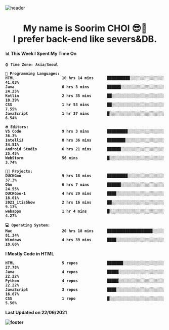 <!--
**sxxrxm/sxxrxm** is a ✨ _special_ ✨ repository because its `README.md` (this file) appears on your GitHub profile.
-->
![header](https://capsule-render.vercel.app/api?type=Waving&color=gradient&height=300&section=header&text=Soorim%20CHOI&fontSize=90&animation=twinkling&fontAlignY=40)
<h1 align="center">
  My name is <b>Soorim CHOI<b> 😎👋
  <br>
  I prefer back-end like severs&DB.
</h1>
  
<!--START_SECTION:waka-->
📊 **This Week I Spent My Time On** 

```text
⌚︎ Time Zone: Asia/Seoul

💬 Programming Languages: 
HTML                     10 hrs 14 mins      ██████████░░░░░░░░░░░░░░░   41.03% 
Java                     6 hrs 3 mins        ██████░░░░░░░░░░░░░░░░░░░   24.25% 
Kotlin                   2 hrs 35 mins       ██░░░░░░░░░░░░░░░░░░░░░░░   10.39% 
CSS                      1 hr 53 mins        ██░░░░░░░░░░░░░░░░░░░░░░░   7.55% 
JavaScript               1 hr 37 mins        █░░░░░░░░░░░░░░░░░░░░░░░░   6.54%

🔥 Editors: 
VS Code                  9 hrs 3 mins        █████████░░░░░░░░░░░░░░░░   36.3% 
IntelliJ                 8 hrs 36 mins       ████████░░░░░░░░░░░░░░░░░   34.51% 
Android Studio           6 hrs 21 mins       ██████░░░░░░░░░░░░░░░░░░░   25.45% 
WebStorm                 56 mins             █░░░░░░░░░░░░░░░░░░░░░░░░   3.74%

🐱‍💻 Projects: 
DUCKGoo                  9 hrs 18 mins       █████████░░░░░░░░░░░░░░░░   37.3% 
Ohm                      6 hrs 7 mins        ██████░░░░░░░░░░░░░░░░░░░   24.55% 
DUCKGoo-1                4 hrs 29 mins       ████░░░░░░░░░░░░░░░░░░░░░   18.01% 
2021_itisShow            2 hrs 16 mins       ██░░░░░░░░░░░░░░░░░░░░░░░   9.13% 
webapps                  1 hr 4 mins         █░░░░░░░░░░░░░░░░░░░░░░░░   4.27%

💻 Operating System: 
Mac                      20 hrs 18 mins      ████████████████████░░░░░   81.34% 
Windows                  4 hrs 39 mins       ████░░░░░░░░░░░░░░░░░░░░░   18.66%

```

**I Mostly Code in HTML** 

```text
HTML                     5 repos             ███████░░░░░░░░░░░░░░░░░░   27.78% 
Java                     4 repos             █████░░░░░░░░░░░░░░░░░░░░   22.22% 
Python                   4 repos             █████░░░░░░░░░░░░░░░░░░░░   22.22% 
JavaScript               3 repos             ████░░░░░░░░░░░░░░░░░░░░░   16.67% 
CSS                      1 repo              █░░░░░░░░░░░░░░░░░░░░░░░░   5.56%

```



 Last Updated on 22/06/2021
<!--END_SECTION:waka-->


![footer](https://capsule-render.vercel.app/api?type=Waving&section=footer&color=gradient&height=300)
